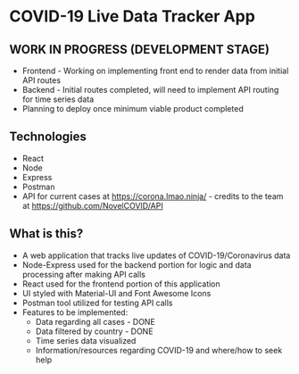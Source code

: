 # COVID-19 Live Data Tracker App

## WORK IN PROGRESS (DEVELOPMENT STAGE)
* Frontend - Working on implementing front end to render data from initial API routes
* Backend - Initial routes completed, will need to implement API routing for time series data
* Planning to deploy once minimum viable product completed

## Technologies
* React
* Node
* Express
* Postman
* API for current cases at https://corona.lmao.ninja/ - credits to the team at https://github.com/NovelCOVID/API

## What is this?
* A web application that tracks live updates of COVID-19/Coronavirus data
* Node-Express used for the backend portion for logic and data processing after making API calls
* React used for the frontend portion of this application
* UI styled with Material-UI and Font Awesome Icons
* Postman tool utilized for testing API calls
* Features to be implemented:
  * Data regarding all cases - DONE
  * Data filtered by country - DONE
  * Time series data visualized
  * Information/resources regarding COVID-19 and where/how to seek help